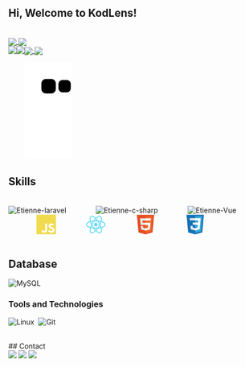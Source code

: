 ## Hi, Welcome to KodLens!

</br>

 <div>
  <a href="https://github.com/kodlens">
   <img align="center" height="170" src="https://github-readme-stats.vercel.app/api/top-langs/?username=kodlens&layout=compact&langs_count=16&theme=dracula"/>
  <img align="center" src="https://github-readme-stats.vercel.app/api?username=kodlens&show_icons=true&theme=dracula&include_all_commits=true&count_private=true&hide=issues"/>
</div>
 
<a href="#">
  <img height=200 align="center" src="https://my-stats-43gk.vercel.app/api?username=kodlens&show_icons=true&theme=radical&hide=contribs,issues&show=discussions_answered&rank_icon=github&include_all_commits=true&card_width=150" />
</a>

<a href="#">
  <img height=200 align="center" src="https://my-stats-43gk.vercel.app/api/top-langs/?username=kodlens&hide=html,scss,css&langs_count=8&layout=compact&theme=radical&card_width=150" />
</a>


<img align="left" height=202 src="https://github-readme-streak-stats.herokuapp.com/?user=kodlens&theme=radical"/>
<img align="left" height=97 src="https://github-profile-trophy.vercel.app/?username=kodlens&theme=radical&no-frame=true&title=Stars,Followers,Commits&column=-1"/>

![Snake animation](https://github.com/kodlens/kodlens/blob/main/github-contribution-grid-snake.svg)
 

 ## Skills
<div style="display: inline_block"><br>

<img height="40" align="center" alt="Etienne-laravel" src="https://cdn.jsdelivr.net/gh/devicons/devicon@latest/icons/laravel/laravel-original.svg" />
 &nbsp;&nbsp;&nbsp;&nbsp;&nbsp;&nbsp;&nbsp;&nbsp;&nbsp;&nbsp;&nbsp;&nbsp;&nbsp;

 <img height="40" align="center" alt="Etienne-c-sharp" src="https://cdn.jsdelivr.net/gh/devicons/devicon@latest/icons/csharp/csharp-original.svg" />
 &nbsp;&nbsp;&nbsp;&nbsp;&nbsp;&nbsp;&nbsp;&nbsp;&nbsp;&nbsp;&nbsp;&nbsp;&nbsp;

 <img height="40" align="center" alt="Etienne-Vue" src="https://cdn.jsdelivr.net/gh/devicons/devicon@latest/icons/vuejs/vuejs-original.svg" />
 &nbsp;&nbsp;&nbsp;&nbsp;&nbsp;&nbsp;&nbsp;&nbsp;&nbsp;&nbsp;&nbsp;&nbsp;&nbsp;
  <img height="40" align="center" alt="Etienne-Js" height="30" width="40" src="https://raw.githubusercontent.com/devicons/devicon/master/icons/javascript/javascript-plain.svg">
 &nbsp;&nbsp;&nbsp;&nbsp;&nbsp;&nbsp;&nbsp;&nbsp;&nbsp;&nbsp;&nbsp;&nbsp;&nbsp;
  <img height="40" align="center" alt="Etienne-React" height="30" width="40" src="https://raw.githubusercontent.com/devicons/devicon/master/icons/react/react-original.svg">
 &nbsp;&nbsp;&nbsp;&nbsp;&nbsp;&nbsp;&nbsp;&nbsp;&nbsp;&nbsp;&nbsp;&nbsp;&nbsp;
  <img height="40" align="center" alt="Etienne-HTML" height="30" width="40" src="https://raw.githubusercontent.com/devicons/devicon/master/icons/html5/html5-original.svg">
 &nbsp;&nbsp;&nbsp;&nbsp;&nbsp;&nbsp;&nbsp;&nbsp;&nbsp;&nbsp;&nbsp;&nbsp;&nbsp;
  <img height="40" align="center" alt="Etienne-CSS" height="30" width="40" src="https://raw.githubusercontent.com/devicons/devicon/master/icons/css3/css3-original.svg">
  <!-- <img align="right" height="180em" alt="Etienne-yoda" src="https://giphy.com/embed/RbDKaczqWovIugyJmW"> -->

</div>
  
</br>

 ## Database
<div style="display: inline_block">

![MySQL](https://img.shields.io/badge/MySQL-00000F?style=for-the-badge&logo=mysql&logoColor=white)&nbsp;

### Tools and Technologies
<div style="display: inline_block">

![Linux](https://img.shields.io/badge/Linux-FCC624?style=for-the-badge&logo=linux&logoColor=black)&nbsp;
![Git](https://img.shields.io/badge/GIT-E44C30?style=for-the-badge&logo=git&logoColor=white)&nbsp;
<!-- ![AWS](https://img.shields.io/badge/Amazon_AWS-232F3E?style=flat&logo=amazon-aws&logoColor=white)&nbsp;
![Google Cloud](https://img.shields.io/badge/Google_Cloud-4285F4?style=flat&logo=google-cloud&logoColor=white)&nbsp; -->


</br>
## Contact

<div> 
  <a href="https://www.linkedin.com/in/kodlens" target="_blank"><img src="https://img.shields.io/badge/-LinkedIn-%230077B5?style=for-the-badge&logo=linkedin&logoColor=white" target="_blank"></a> 
  <!-- <a href="https://twitter.com/kodlens" target="_blank"><img src="https://img.shields.io/badge/-Twitter-%23EA4335?style=for-the-badge&logo=youtube&logoColor=white" target="_blank"></a> -->
  <!-- <a href="https://facebook.com/kodlens" target="_blank"><img src="https://img.shields.io/badge/-Instagram-%23E4405F?style=for-the-badge&logo=facebook&logoColor=white" target="_blank"></a> -->
  <a href="https://instagram.com/kodlens" target="_blank"><img src="https://img.shields.io/badge/-Instagram-%23E4405F?style=for-the-badge&logo=instagram&logoColor=white" target="_blank"></a>
  <a href = "mailto: kodlens@gmail.com"><img src="https://img.shields.io/badge/-Gmail-%23333?style=for-the-badge&logo=gmail&logoColor=white" target="_blank"></a>
 </br>
</br>
 
</div>
